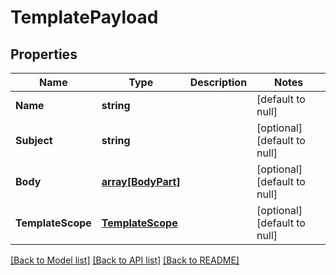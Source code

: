 # TemplatePayload

## Properties
Name | Type | Description | Notes
------------ | ------------- | ------------- | -------------
**Name** | **string** |  | [default to null]
**Subject** | **string** |  | [optional] [default to null]
**Body** | [**array[BodyPart]**](BodyPart.md) |  | [optional] [default to null]
**TemplateScope** | [**TemplateScope**](TemplateScope.md) |  | [optional] [default to null]

[[Back to Model list]](../README.md#documentation-for-models) [[Back to API list]](../README.md#documentation-for-api-endpoints) [[Back to README]](../README.md)


